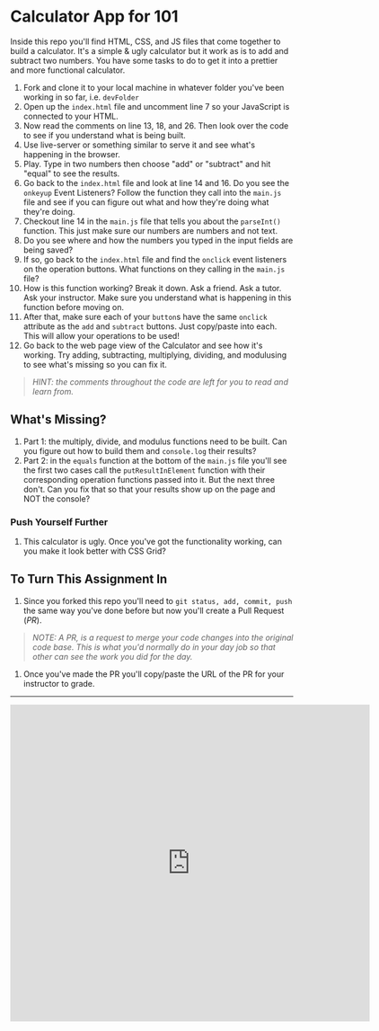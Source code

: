 # Calculator App for 101

Inside this repo you'll find HTML, CSS, and JS files that come together to build a calculator. It's a simple & ugly calculator but it work as is to add and subtract two numbers. You have some tasks to do to get it into a prettier and more functional calculator.

1. Fork and clone it to your local machine in whatever folder you've been working in so far, i.e. `devFolder`
1. Open up the `index.html` file and uncomment line 7 so your JavaScript is connected to your HTML.
1. Now read the comments on line 13, 18, and 26. Then look over the code to see if you understand what is being built.
1. Use live-server or something similar to serve it and see what's happening in the browser.
1. Play. Type in two numbers then choose "add" or "subtract" and hit "equal" to see the results.
1. Go back to the `index.html` file and look at line 14 and 16. Do you see the `onkeyup` Event Listeners? Follow the function they call into the `main.js` file and see if you can figure out what and how they're doing what they're doing.
1. Checkout line 14 in the `main.js` file that tells you about the `parseInt()` function. This just make sure our numbers are numbers and not text.
1. Do you see where and how the numbers you typed in the input fields are being saved?
1. If so, go back to the `index.html` file and find the `onclick` event listeners on the operation buttons. What functions on they calling in the `main.js` file?
1. How is this function working? Break it down. Ask a friend. Ask a tutor. Ask your instructor. Make sure you understand what is happening in this function before moving on.
1. After that, make sure each of your `button`s have the same `onclick` attribute as the `add` and `subtract` buttons. Just copy/paste into each. This will allow your operations to be used!
1. Go back to the web page view of the Calculator and see how it's working. Try adding, subtracting, multiplying, dividing, and modulusing to see what's missing so you can fix it.

> *HINT: the comments throughout the code are left for you to read and learn from.*

## What's Missing?

1. Part 1: the multiply, divide, and modulus functions need to be built. Can you figure out how to build them and `console.log` their results?
1. Part 2: in the `equals` function at the bottom of the `main.js` file you'll see the first two cases call the `putResultInElement` function with their corresponding operation functions passed into it. But the next three don't. Can you fix that so that your results show up on the page and NOT the console?

### Push Yourself Further

1. This calculator is ugly. Once you've got the functionality working, can you make it look better with CSS Grid?

## To Turn This Assignment In

1. Since you forked this repo you'll need to `git status, add, commit, push` the same way you've done before but now you'll create a Pull Request (*PR*). 

  > *NOTE: A PR, is a request to merge your code changes into the original code base. This is what you'd normally do in your day job so that other can see the work you did for the day.*

1. Once you've made the PR you'll copy/paste the URL of the PR for your instructor to grade.

*******

<iframe src="https://player.vimeo.com/video/395247060" width="640" height="564" frameborder="0" allow="autoplay; fullscreen" allowfullscreen></iframe>
